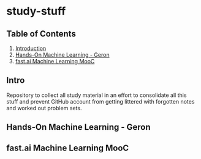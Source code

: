 # study-stuff
## Table of Contents
1. [Introduction](##Intro)
2. [Hands-On Machine Learning - Geron](##Hands-On_ML)
3. [fast.ai Machine Learning MooC](##fastai_ML)

## Intro
Repository to collect all study material in an effort to consolidate all this stuff and prevent GitHub account from getting littered with forgotten notes and worked out problem sets. 

## Hands-On Machine Learning - Geron

## fast.ai Machine Learning MooC
